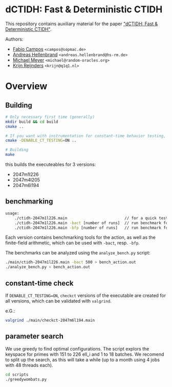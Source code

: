 # dCTIDH: Fast & Deterministic CTIDH
This repository contains auxiliary material for the paper ["dCTIDH: Fast & Deterministic CTIDH"](https://eprint.iacr.org/2025/xxx).

Authors:
- [Fabio Campos](https://www.sopmac.org/) `<campos@sopmac.de>`
- [Andreas Hellenbrand](https://www.andhell.de/) `<andreas.hellenbrand@hs-rm.de>`
- [Michael Meyer](https://www.uni-regensburg.de/informatics-data-science/qpc/team/dr-michael-meyer/index.html) `<michael@random-oracles.org>`
- [Krijn Reijnders](https://krijnreijnders.com/) `<krijn@q1q1.nl>`

# Overview

## Building

```sh
# Only necessary first time (generally)
mkdir build && cd build
cmake ..

# If you want with instrumentation for constant-time behavior testing, the default value is OFF. Valgrind development files are used for this build option.
cmake -DENABLE_CT_TESTING=ON ..

# Building
make
```
this builds the executeables for 3 versions:

- 2047m1l226 
- 2047m4l205
- 2047m6l194

## benchmarking
```sh
usage: 	
    ./ctidh-2047m1l226.main				            // for a quick test
	./ctidh-2047m1l226.main -bact [number of runs]	// run benchmark for the action
	./ctidh-2047m1l226.main -bfp [number of runs]	// run benchmark for fp arithmetic
```

Each version contains benchmarking tools for the action, as well as the finite-field arithmetic,
which can be used with `-bact`, resp. `-bfp`.

The benchmarks can be analyzed using the `analyze_bench.py` script:
```sh
./main/ctidh-2047m1l226.main -bact 500 > bench_action.out
./analyze_bench.py < bench_action.out 
```

## constant-time check
If `DENABLE_CT_TESTING=ON`, `checkct` versions of the executable are created for all versions, which can be validated with `valgrind`.

e.G.:
```sh 
valgrind ./main/checkct-2047m6l194.main
```


## parameter search
We use greedy to find optimal configurations. The script explors the keyspace for primes with 151 to 226 ell_i and 1 to 18 batches.
We recomend to split up the search, as this will take a while (up to a month using 4 jobs with 48 threads each).

```sh
cd scripts
./greedywombats.py
```
